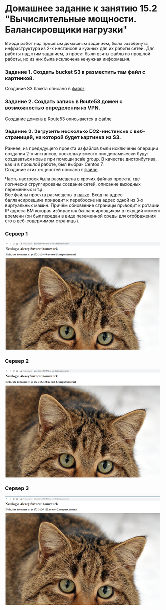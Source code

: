 # Домашнее задание к занятию 15.2 "Вычислительные мощности. Балансировщики нагрузки"

В ходе работ над прошлым домашним заданием, была развёрнута инфраструктура из 2-х инстансов и нужных для их работы сетей. Для работы над этим заданием, в проект были взяты файлы из прошлой работы, но из них была исключена ненужная информация.  
### Задание 1. Создать bucket S3 и разместить там файл с картинкой.
Создание S3 бакета описано в [файле](https://github.com/Protosuv/kubernetes_homework/blob/master/15.2/terraform/bucket_s3.tf "ссылка").

### Задание 2. Создать запись в Route53 домен с возможностью определения из VPN.
Создание домена в Route53 описывается в [файле](https://github.com/Protosuv/kubernetes_homework/blob/master/15.2/terraform/dns_route53.tf "ссылка")

### Задание 3. Загрузить несколько ЕС2-инстансов с веб-страницей, на которой будет картинка из S3.
Раннее, из предыдущего проекта из файлов были исключены операции создания 2-х инстансов, поскольку вместо них динамически будут создаваться новые при помощи scale group. В качестве дистрибутива, как и в прошлой работе, был выбран Centos 7.  
Создание этих сущностей описано в [файле](https://github.com/Protosuv/kubernetes_homework/blob/master/15.2/terraform/autoscale_elb.tf "ссылка").  

Часть настроек была размещена в прочих файлах проекта, где логически сгруппированы создание сетей, описание выходных переменных и т.д.  
Все файлы проекта размещены в [папке](https://github.com/Protosuv/kubernetes_homework/tree/master/15.2/terraform "ссылка").
Вход на адрес баллансировщика приводит к переброске на адрес одной из 3-х виртуальных машин. Причём обновление страницы приводит к ротации IP адреса ВМ которая избирается баллансировщиком в текущий момент времени (он был передан в виде переменной среды для отображения его в веб-содержимом страницы).  
 ### Сервер 1
<img src="https://github.com/Protosuv/kubernetes_homework/blob/master/15.2/terraform/file/net_aws1.png" alt="Сервер 1" width="500" height="350"> 

### Сервер 2
<img src="https://github.com/Protosuv/kubernetes_homework/blob/master/15.2/terraform/file/net_aws2.png" alt="Сервер 2" width="500" height="350"> 

### Сервер 3
<img src="https://github.com/Protosuv/kubernetes_homework/blob/master/15.2/terraform/file/net_aws3.png" alt="Сервер 3" width="500" height="350">  
